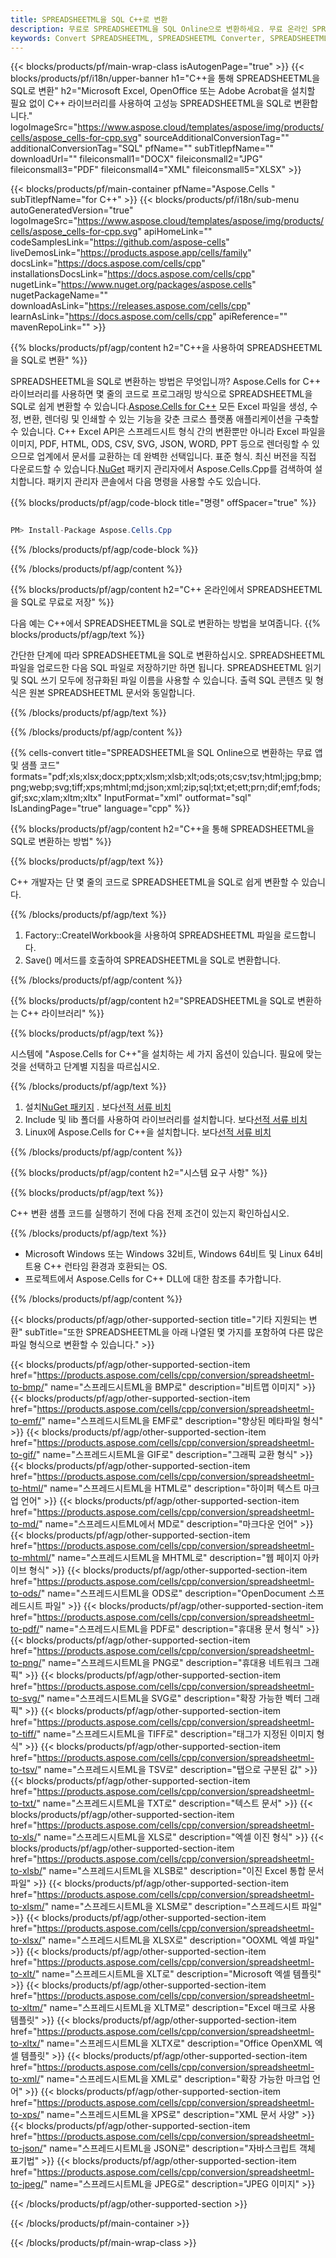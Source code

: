 ```yaml
---
title: SPREADSHEETML을 SQL C++로 변환
description: 무료로 SPREADSHEETML을 SQL Online으로 변환하세요. 무료 온라인 SPREADSHEETML을 SQL로 변환합니다. C++ SPREADSHEETML을 SQL로. C++을 통해 SPREADSHEETML을 SQL로.
keywords: Convert SPREADSHEETML, SPREADSHEETML Converter, SPREADSHEETML to PDF, SPREADSHEETML to Word, SPREADSHEETML to PPT, SPREADSHEETML to Image
---
```

{{< blocks/products/pf/main-wrap-class isAutogenPage="true" >}}
{{< blocks/products/pf/i18n/upper-banner h1="C++을 통해 SPREADSHEETML을 SQL로 변환" h2="Microsoft Excel, OpenOffice 또는 Adobe Acrobat을 설치할 필요 없이 C++ 라이브러리를 사용하여 고성능 SPREADSHEETML을 SQL로 변환합니다." logoImageSrc="https://www.aspose.cloud/templates/aspose/img/products/cells/aspose_cells-for-cpp.svg" sourceAdditionalConversionTag="" additionalConversionTag="SQL" pfName="" subTitlepfName="" downloadUrl="" fileiconsmall1="DOCX" fileiconsmall2="JPG" fileiconsmall3="PDF" fileiconsmall4="XML" fileiconsmall5="XLSX" >}}

{{< blocks/products/pf/main-container pfName="Aspose.Cells " subTitlepfName="for C++" >}}
{{< blocks/products/pf/i18n/sub-menu autoGeneratedVersion="true" logoImageSrc="https://www.aspose.cloud/templates/aspose/img/products/cells/aspose_cells-for-cpp.svg" apiHomeLink="" codeSamplesLink="https://github.com/aspose-cells" liveDemosLink="https://products.aspose.app/cells/family" docsLink="https://docs.aspose.com/cells/cpp" installationsDocsLink="https://docs.aspose.com/cells/cpp" nugetLink="https://www.nuget.org/packages/aspose.cells" nugetPackageName="" downloadAsLink="https://releases.aspose.com/cells/cpp" learnAsLink="https://docs.aspose.com/cells/cpp" apiReference="" mavenRepoLink="" >}}


{{% blocks/products/pf/agp/content h2="C++을 사용하여 SPREADSHEETML을 SQL로 변환" %}}

 SPREADSHEETML을 SQL로 변환하는 방법은 무엇입니까? Aspose.Cells for C++ 라이브러리를 사용하면 몇 줄의 코드로 프로그래밍 방식으로 SPREADSHEETML을 SQL로 쉽게 변환할 수 있습니다.[Aspose.Cells for C++](https://products.aspose.com/cells/cpp) 모든 Excel 파일을 생성, 수정, 변환, 렌더링 및 인쇄할 수 있는 기능을 갖춘 크로스 플랫폼 애플리케이션을 구축할 수 있습니다. C++ Excel API은 스프레드시트 형식 간의 변환뿐만 아니라 Excel 파일을 이미지, PDF, HTML, ODS, CSV, SVG, JSON, WORD, PPT 등으로 렌더링할 수 있으므로 업계에서 문서를 교환하는 데 완벽한 선택입니다. 표준 형식. 최신 버전을 직접 다운로드할 수 있습니다.[NuGet](https://www.nuget.org/packages/Aspose.Cells.Cpp/) 패키지 관리자에서 Aspose.Cells.Cpp를 검색하여 설치합니다. 패키지 관리자 콘솔에서 다음 명령을 사용할 수도 있습니다.

{{% blocks/products/pf/agp/code-block title="명령" offSpacer="true" %}}

```cs

PM> Install-Package Aspose.Cells.Cpp

```

{{% /blocks/products/pf/agp/code-block %}}

{{% /blocks/products/pf/agp/content %}}

{{% blocks/products/pf/agp/content h2="C++ 온라인에서 SPREADSHEETML을 SQL로 무료로 저장" %}}

다음 예는 C++에서 SPREADSHEETML을 SQL로 변환하는 방법을 보여줍니다.
{{% blocks/products/pf/agp/text %}}

간단한 단계에 따라 SPREADSHEETML을 SQL로 변환하십시오. SPREADSHEETML 파일을 업로드한 다음 SQL 파일로 저장하기만 하면 됩니다. SPREADSHEETML 읽기 및 SQL 쓰기 모두에 정규화된 파일 이름을 사용할 수 있습니다. 출력 SQL 콘텐츠 및 형식은 원본 SPREADSHEETML 문서와 동일합니다.

{{% /blocks/products/pf/agp/text %}}

{{% /blocks/products/pf/agp/content %}}

{{% cells-convert title="SPREADSHEETML을 SQL Online으로 변환하는 무료 앱 및 샘플 코드" formats="pdf;xls;xlsx;docx;pptx;xlsm;xlsb;xlt;ods;ots;csv;tsv;html;jpg;bmp;png;webp;svg;tiff;xps;mhtml;md;json;xml;zip;sql;txt;et;ett;prn;dif;emf;fods;gif;sxc;xlam;xltm;xltx" InputFormat="xml" outformat="sql" IsLandingPage="true" language="cpp" %}}

{{% blocks/products/pf/agp/content h2="C++을 통해 SPREADSHEETML을 SQL로 변환하는 방법" %}}

{{% blocks/products/pf/agp/text %}}

C++ 개발자는 단 몇 줄의 코드로 SPREADSHEETML을 SQL로 쉽게 변환할 수 있습니다.

{{% /blocks/products/pf/agp/text %}}

1. Factory::CreateIWorkbook을 사용하여 SPREADSHEETML 파일을 로드합니다.
1. Save() 메서드를 호출하여 SPREADSHEETML을 SQL로 변환합니다.

{{% /blocks/products/pf/agp/content %}}

{{% blocks/products/pf/agp/content h2="SPREADSHEETML을 SQL로 변환하는 C++ 라이브러리" %}}

{{% blocks/products/pf/agp/text %}}

시스템에 "Aspose.Cells for C++"을 설치하는 세 가지 옵션이 있습니다. 필요에 맞는 것을 선택하고 단계별 지침을 따르십시오.

{{% /blocks/products/pf/agp/text %}}

1.  설치[NuGet 패키지](https://www.nuget.org/packages/Aspose.Cells.Cpp/) . 보다[선적 서류 비치](https://docs.aspose.com/cells/cpp/installation/#using-nuget-package-manager)
1.  Include 및 lib 폴더를 사용하여 라이브러리를 설치합니다. 보다[선적 서류 비치](https://docs.aspose.com/cells/cpp/installation/#using-include-and-lib-folders)
1. Linux에 Aspose.Cells for C++을 설치합니다. 보다[선적 서류 비치](https://docs.aspose.com/cells/cpp/installation/#installing-asposecells-for-c-in-linux)

{{% /blocks/products/pf/agp/content %}}

{{% blocks/products/pf/agp/content h2="시스템 요구 사항" %}}

{{% blocks/products/pf/agp/text %}}

 C++ 변환 샘플 코드를 실행하기 전에 다음 전제 조건이 있는지 확인하십시오.

{{% /blocks/products/pf/agp/text %}}

- Microsoft Windows 또는 Windows 32비트, Windows 64비트 및 Linux 64비트용 C++ 런타임 환경과 호환되는 OS.
- 프로젝트에서 Aspose.Cells for C++ DLL에 대한 참조를 추가합니다.

{{% /blocks/products/pf/agp/content %}}


{{< blocks/products/pf/agp/other-supported-section title="기타 지원되는 변환" subTitle="또한 SPREADSHEETML을 아래 나열된 몇 가지를 포함하여 다른 많은 파일 형식으로 변환할 수 있습니다." >}}

{{< blocks/products/pf/agp/other-supported-section-item href="https://products.aspose.com/cells/cpp/conversion/spreadsheetml-to-bmp/" name="스프레드시트ML을 BMP로" description="비트맵 이미지" >}}
{{< blocks/products/pf/agp/other-supported-section-item href="https://products.aspose.com/cells/cpp/conversion/spreadsheetml-to-emf/" name="스프레드시트ML을 EMF로" description="향상된 메타파일 형식" >}}
{{< blocks/products/pf/agp/other-supported-section-item href="https://products.aspose.com/cells/cpp/conversion/spreadsheetml-to-gif/" name="스프레드시트ML을 GIF로" description="그래픽 교환 형식" >}}
{{< blocks/products/pf/agp/other-supported-section-item href="https://products.aspose.com/cells/cpp/conversion/spreadsheetml-to-html/" name="스프레드시트ML을 HTML로" description="하이퍼 텍스트 마크업 언어" >}}
{{< blocks/products/pf/agp/other-supported-section-item href="https://products.aspose.com/cells/cpp/conversion/spreadsheetml-to-md/" name="스프레드시트ML에서 MD로" description="마크다운 언어" >}}
{{< blocks/products/pf/agp/other-supported-section-item href="https://products.aspose.com/cells/cpp/conversion/spreadsheetml-to-mhtml/" name="스프레드시트ML을 MHTML로" description="웹 페이지 아카이브 형식" >}}
{{< blocks/products/pf/agp/other-supported-section-item href="https://products.aspose.com/cells/cpp/conversion/spreadsheetml-to-ods/" name="스프레드시트ML을 ODS로" description="OpenDocument 스프레드시트 파일" >}}
{{< blocks/products/pf/agp/other-supported-section-item href="https://products.aspose.com/cells/cpp/conversion/spreadsheetml-to-pdf/" name="스프레드시트ML을 PDF로" description="휴대용 문서 형식" >}}
{{< blocks/products/pf/agp/other-supported-section-item href="https://products.aspose.com/cells/cpp/conversion/spreadsheetml-to-png/" name="스프레드시트ML을 PNG로" description="휴대용 네트워크 그래픽" >}}
{{< blocks/products/pf/agp/other-supported-section-item href="https://products.aspose.com/cells/cpp/conversion/spreadsheetml-to-svg/" name="스프레드시트ML을 SVG로" description="확장 가능한 벡터 그래픽" >}}
{{< blocks/products/pf/agp/other-supported-section-item href="https://products.aspose.com/cells/cpp/conversion/spreadsheetml-to-tiff/" name="스프레드시트ML을 TIFF로" description="태그가 지정된 이미지 형식" >}}
{{< blocks/products/pf/agp/other-supported-section-item href="https://products.aspose.com/cells/cpp/conversion/spreadsheetml-to-tsv/" name="스프레드시트ML을 TSV로" description="탭으로 구분된 값" >}}
{{< blocks/products/pf/agp/other-supported-section-item href="https://products.aspose.com/cells/cpp/conversion/spreadsheetml-to-txt/" name="스프레드시트ML을 TXT로" description="텍스트 문서" >}}
{{< blocks/products/pf/agp/other-supported-section-item href="https://products.aspose.com/cells/cpp/conversion/spreadsheetml-to-xls/" name="스프레드시트ML을 XLS로" description="엑셀 이진 형식" >}}
{{< blocks/products/pf/agp/other-supported-section-item href="https://products.aspose.com/cells/cpp/conversion/spreadsheetml-to-xlsb/" name="스프레드시트ML을 XLSB로" description="이진 Excel 통합 문서 파일" >}}
{{< blocks/products/pf/agp/other-supported-section-item href="https://products.aspose.com/cells/cpp/conversion/spreadsheetml-to-xlsm/" name="스프레드시트ML을 XLSM로" description="스프레드시트 파일" >}}
{{< blocks/products/pf/agp/other-supported-section-item href="https://products.aspose.com/cells/cpp/conversion/spreadsheetml-to-xlsx/" name="스프레드시트ML을 XLSX로" description="OOXML 엑셀 파일" >}}
{{< blocks/products/pf/agp/other-supported-section-item href="https://products.aspose.com/cells/cpp/conversion/spreadsheetml-to-xlt/" name="스프레드시트ML을 XLT로" description="Microsoft 엑셀 템플릿" >}}
{{< blocks/products/pf/agp/other-supported-section-item href="https://products.aspose.com/cells/cpp/conversion/spreadsheetml-to-xltm/" name="스프레드시트ML을 XLTM로" description="Excel 매크로 사용 템플릿" >}}
{{< blocks/products/pf/agp/other-supported-section-item href="https://products.aspose.com/cells/cpp/conversion/spreadsheetml-to-xltx/" name="스프레드시트ML을 XLTX로" description="Office OpenXML 엑셀 템플릿" >}}
{{< blocks/products/pf/agp/other-supported-section-item href="https://products.aspose.com/cells/cpp/conversion/spreadsheetml-to-xml/" name="스프레드시트ML을 XML로" description="확장 가능한 마크업 언어" >}}
{{< blocks/products/pf/agp/other-supported-section-item href="https://products.aspose.com/cells/cpp/conversion/spreadsheetml-to-xps/" name="스프레드시트ML을 XPS로" description="XML 문서 사양" >}}
{{< blocks/products/pf/agp/other-supported-section-item href="https://products.aspose.com/cells/cpp/conversion/spreadsheetml-to-json/" name="스프레드시트ML을 JSON로" description="자바스크립트 객체 표기법" >}}
{{< blocks/products/pf/agp/other-supported-section-item href="https://products.aspose.com/cells/cpp/conversion/spreadsheetml-to-jpeg/" name="스프레드시트ML을 JPEG로" description="JPEG 이미지" >}}

{{< /blocks/products/pf/agp/other-supported-section >}}

{{< /blocks/products/pf/main-container >}}
    
{{< /blocks/products/pf/main-wrap-class >}}
